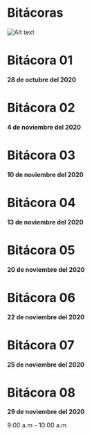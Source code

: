 # Bitácoras

![Alt text](https://github.com/Fismael18/StefBot/blob/main/Imagenes%20StefBot/14.jpg)

# Bitácora 01

**28 de octubre del 2020**

# Bitácora 02

**4 de noviembre del 2020**

# Bitácora 03

**10 de noviembre del 2020**

# Bitácora 04

**13 de noviembre del 2020**

# Bitácora 05

**20 de noviembre del 2020**

# Bitácora 06

**22 de noviembre del 2020**

# Bitácora 07

**25 de noviembre del 2020**

# Bitácora 08

**29 de noviembre del 2020**

9:00 a.m - 10:00 a.m
